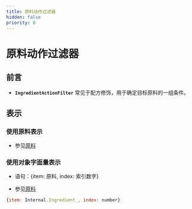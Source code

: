 ```yaml
---
title: 原料动作过滤器
hidden: false
priority: 0
---
```

# 原料动作过滤器

## 前言

- **`IngredientActionFilter`** 常见于配方修饰，用于确定目标原料的一组条件。

## 表示

### 使用原料表示

- 参见[原料](./Ingredient.md)

### 使用对象字面量表示

- 语句：{item: 原料, index: 索引数字}

- 参见[原料](./Ingredient.md)

```js
{item: Internal.Ingredient_, index: number}
```
